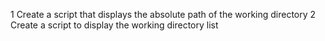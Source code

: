 1 Create a script that displays the absolute path of the working directory
2 Create a script to display the working directory list

